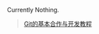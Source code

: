 Currently Nothing.
> [Git的基本合作与开发教程](https://github.com/M1hono/Minecraft-Hunt/blob/main/kubejs/documents/development/basic.md)